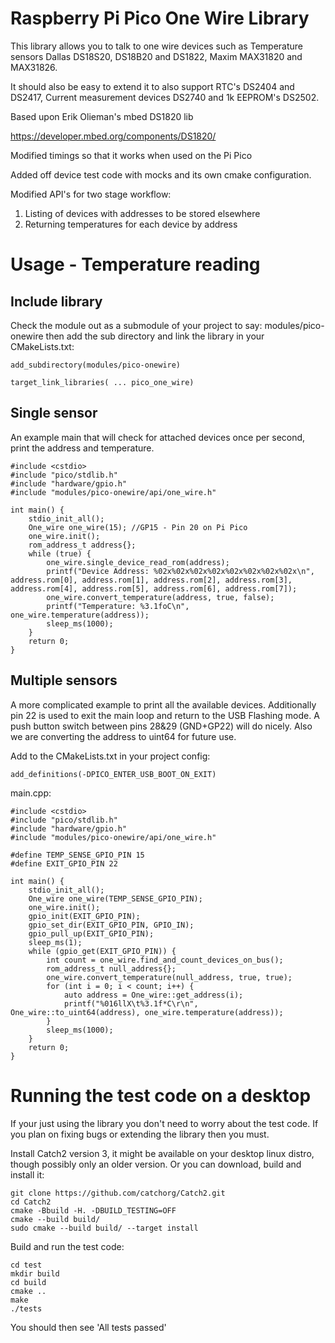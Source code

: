 # Raspberry Pi Pico One Wire Library

This library allows you to talk to one wire devices such as Temperature sensors Dallas DS18S20, DS18B20 and DS1822, Maxim MAX31820 and MAX31826.

It should also be easy to extend it to also support RTC's DS2404 and DS2417, Current measurement devices DS2740 and 1k EEPROM's DS2502.

Based upon Erik Olieman's mbed DS1820 lib

https://developer.mbed.org/components/DS1820/

Modified timings so that it works when used on the Pi Pico

Added off device test code with mocks and its own cmake configuration.

Modified API's for two stage workflow:
1. Listing of devices with addresses to be stored elsewhere
2. Returning temperatures for each device by address

# Usage - Temperature reading

## Include library

Check the module out as a submodule of your project to say: modules/pico-onewire then
add the sub directory and link the library in your CMakeLists.txt:
```
add_subdirectory(modules/pico-onewire)

target_link_libraries( ... pico_one_wire)
```

## Single sensor

An example main that will check for attached devices once per second, print the address and temperature.
```
#include <cstdio>
#include "pico/stdlib.h"
#include "hardware/gpio.h"
#include "modules/pico-onewire/api/one_wire.h"

int main() {
    stdio_init_all();
    One_wire one_wire(15); //GP15 - Pin 20 on Pi Pico
    one_wire.init();
    rom_address_t address{};
    while (true) {
        one_wire.single_device_read_rom(address);
        printf("Device Address: %02x%02x%02x%02x%02x%02x%02x%02x\n", address.rom[0], address.rom[1], address.rom[2], address.rom[3], address.rom[4], address.rom[5], address.rom[6], address.rom[7]);
        one_wire.convert_temperature(address, true, false);
        printf("Temperature: %3.1foC\n", one_wire.temperature(address));
        sleep_ms(1000);
    }
    return 0;
}
```

## Multiple sensors

A more complicated example to print all the available devices.
Additionally pin 22 is used to exit the main loop and return to the USB Flashing mode.
A push button switch between pins 28&29 (GND+GP22) will do nicely.
Also we are converting the address to uint64 for future use.

Add to the CMakeLists.txt in your project config:
```
add_definitions(-DPICO_ENTER_USB_BOOT_ON_EXIT)
```
main.cpp:
```
#include <cstdio>
#include "pico/stdlib.h"
#include "hardware/gpio.h"
#include "modules/pico-onewire/api/one_wire.h"

#define TEMP_SENSE_GPIO_PIN 15
#define EXIT_GPIO_PIN 22

int main() {
	stdio_init_all();
	One_wire one_wire(TEMP_SENSE_GPIO_PIN);
	one_wire.init();
	gpio_init(EXIT_GPIO_PIN);
	gpio_set_dir(EXIT_GPIO_PIN, GPIO_IN);
	gpio_pull_up(EXIT_GPIO_PIN);
	sleep_ms(1);
	while (gpio_get(EXIT_GPIO_PIN)) {
		int count = one_wire.find_and_count_devices_on_bus();
		rom_address_t null_address{};
		one_wire.convert_temperature(null_address, true, true);
		for (int i = 0; i < count; i++) {
			auto address = One_wire::get_address(i);
			printf("%016llX\t%3.1f*C\r\n", One_wire::to_uint64(address), one_wire.temperature(address));
		}
		sleep_ms(1000);
	}
	return 0;
}
```

# Running the test code on a desktop

If your just using the library you don't need to worry about the test code.
If you plan on fixing bugs or extending the library then you must.

Install Catch2 version 3, it might be available on your desktop linux distro,
though possibly only an older version. Or you can download, build and install it:
```
git clone https://github.com/catchorg/Catch2.git
cd Catch2
cmake -Bbuild -H. -DBUILD_TESTING=OFF
cmake --build build/
sudo cmake --build build/ --target install
```

Build and run the test code:
```
cd test
mkdir build
cd build
cmake ..
make
./tests
```

You should then see 'All tests passed'
